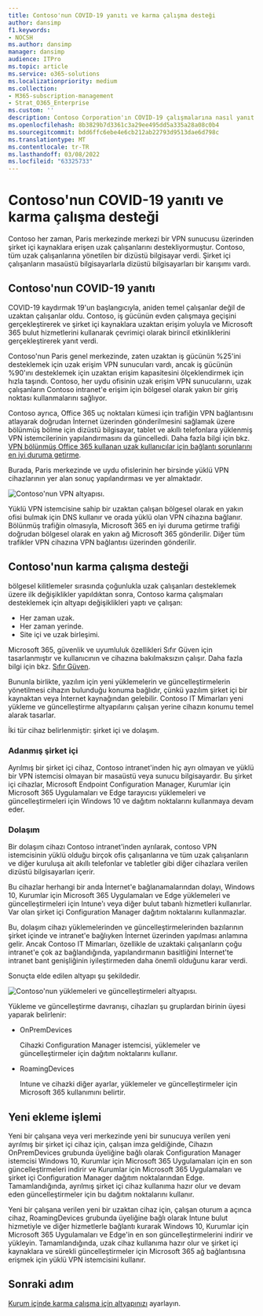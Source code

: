 ```yaml
---
title: Contoso'nun COVID-19 yanıtı ve karma çalışma desteği
author: dansimp
f1.keywords:
- NOCSH
ms.author: dansimp
manager: dansimp
audience: ITPro
ms.topic: article
ms.service: o365-solutions
ms.localizationpriority: medium
ms.collection:
- M365-subscription-management
- Strat_O365_Enterprise
ms.custom: ''
description: Contoso Corporation'ın COVID-19 çalışmalarına nasıl yanıt verdiğni ve karma çalışma için yazılım yükleme ve güncelleştirme altyapısına nasıl mühendislik işlemi başlattıklarını anlıyoruz.
ms.openlocfilehash: 8b3829b7d3361c3a29ee495dd5a335a28a08c0b4
ms.sourcegitcommit: bdd6ffc6ebe4e6cb212ab22793d9513dae6d798c
ms.translationtype: MT
ms.contentlocale: tr-TR
ms.lasthandoff: 03/08/2022
ms.locfileid: "63325733"
---
```

# <a name="contosos-covid-19-response-and-support-for-hybrid-work"></a>Contoso'nun COVID-19 yanıtı ve karma çalışma desteği

Contoso her zaman, Paris merkezinde merkezi bir VPN sunucusu üzerinden şirket içi kaynaklara erişen uzak çalışanlarını destekliyormuştur. Contoso, tüm uzak çalışanlarına yönetilen bir dizüstü bilgisayar verdi. Şirket içi çalışanların masaüstü bilgisayarlarla dizüstü bilgisayarları bir karışımı vardı.

## <a name="contosos-response-to-covid-19"></a>Contoso'nun COVID-19 yanıtı

COVID-19 kaydırmak 19'un başlangıcıyla, aniden temel çalışanlar değil de uzaktan çalışanlar oldu. Contoso, iş gücünün evden çalışmaya geçişini gerçekleştirerek ve şirket içi kaynaklara uzaktan erişim yoluyla ve Microsoft 365 bulut hizmetlerini kullanarak çevrimiçi olarak birincil etkinliklerini gerçekleştirerek yanıt verdi.

Contoso'nun Paris genel merkezinde, zaten uzaktan iş gücünün %25'ini desteklemek için uzak erişim VPN sunucuları vardı, ancak iş gücünün %90'ını desteklemek için uzaktan erişim kapasitesini ölçeklendirmek için hızla taşındı. Contoso, her uydu ofisinin uzak erişim VPN sunucularını, uzak çalışanların Contoso intranet'e erişim için bölgesel olarak yakın bir giriş noktası kullanmalarını sağlıyor.

Contoso ayrıca, Office 365 uç noktaları kümesi için trafiğin VPN bağlantısını atlayarak doğrudan İnternet üzerinden gönderilmesini sağlamak üzere bölünmüş bölme için dizüstü bilgisayar, tablet ve akıllı telefonlara yüklenmiş VPN istemcilerinin yapılandırmasını da güncelledi. Daha fazla bilgi için bkz. [VPN bölünmüş Office 365 kullanan uzak kullanıcılar için bağlantı sorunlarını en iyi duruma getirme](../enterprise/microsoft-365-vpn-split-tunnel.md).

Burada, Paris merkezinde ve uydu ofislerinin her birsinde yüklü VPN cihazlarının yer alan sonuç yapılandırması ve yer almaktadır. 

![Contoso'nun VPN altyapısı.](../media/contoso-remote-onsite-work/contoso-vpn-infrastructure.png)

Yüklü VPN istemcisine sahip bir uzaktan çalışan bölgesel olarak en yakın ofisi bulmak için DNS kullanır ve orada yüklü olan VPN cihazına bağlanır. Bölünmüş trafiğin olmasıyla, Microsoft 365 en iyi duruma getirme trafiği doğrudan bölgesel olarak en yakın ağ Microsoft 365 gönderilir. Diğer tüm trafikler VPN cihazına VPN bağlantısı üzerinden gönderilir.

## <a name="contosos-support-for-hybrid-work"></a>Contoso'nun karma çalışma desteği

bölgesel kilitlemeler sırasında çoğunlukla uzak çalışanları desteklemek üzere ilk değişiklikler yapıldıktan sonra, Contoso karma çalışmaları desteklemek için altyapı değişiklikleri yaptı ve çalışan:

- Her zaman uzak.
- Her zaman yerinde.
- Site içi ve uzak birleşimi.

Microsoft 365, güvenlik ve uyumluluk özellikleri Sıfır Güven için tasarlanmıştır ve kullanıcının ve cihazına bakılmaksızın çalışır. Daha fazla bilgi için bkz. [Sıfır Güven](https://www.microsoft.com/security/business/zero-trust).

Bununla birlikte, yazılım için yeni yüklemelerin ve güncelleştirmelerin yönetilmesi cihazın bulunduğu konuma bağlıdır, çünkü yazılım şirket içi bir kaynaktan veya İnternet kaynağından gelebilir. Contoso IT Mimarları yeni yükleme ve güncelleştirme altyapılarını çalışan yerine cihazın konumu temel alarak tasarlar.

İki tür cihaz belirlenmiştir: şirket içi ve dolaşım.

### <a name="dedicated-on-premises"></a>Adanmış şirket içi

Ayrılmış bir şirket içi cihaz, Contoso intranet'inden hiç ayrı olmayan ve yüklü bir VPN istemcisi olmayan bir masaüstü veya sunucu bilgisayardır. Bu şirket içi cihazlar, Microsoft Endpoint Configuration Manager, Kurumlar için Microsoft 365 Uygulamaları ve Edge tarayıcısı yüklemeleri ve güncelleştirmeleri için Windows 10 ve dağıtım noktalarını kullanmaya devam eder.

### <a name="roaming"></a>Dolaşım

Bir dolaşım cihazı Contoso intranet'inden ayrılarak, contoso VPN istemcisinin yüklü olduğu birçok ofis çalışanlarına ve tüm uzak çalışanların ve diğer kuruluşa ait akıllı telefonlar ve tabletler gibi diğer cihazlara verilen dizüstü bilgisayarları içerir. 

Bu cihazlar herhangi bir anda İnternet'e bağlanamalarından dolayı, Windows 10, Kurumlar için Microsoft 365 Uygulamaları ve Edge yüklemeleri ve güncelleştirmeleri için Intune'ı veya diğer bulut tabanlı hizmetleri kullanırlar. Var olan şirket içi Configuration Manager dağıtım noktalarını kullanmazlar.

Bu, dolaşım cihazı yüklemelerinden ve güncelleştirmelerinden bazılarının şirket içinde ve intranet'e bağlıyken İnternet üzerinden yapılması anlamına gelir. Ancak Contoso IT Mimarları, özellikle de uzaktaki çalışanların çoğu intranet'e çok az bağlandığında, yapılandırmanın basitliğini İnternet'te intranet bant genişliğinin iyileştirmeden daha önemli olduğunu karar verdi.

Sonuçta elde edilen altyapı şu şekildedir.

![Contoso'nun yüklemeleri ve güncelleştirmeleri altyapısı.](../media/contoso-remote-onsite-work/contoso-updates-infrastructure.png)

Yükleme ve güncelleştirme davranışı, cihazları şu gruplardan birinin üyesi yaparak belirlenir:

- OnPremDevices

  Cihazki Configuration Manager istemcisi, yüklemeler ve güncelleştirmeler için dağıtım noktalarını kullanır.

- RoamingDevices

  Intune ve cihazki diğer ayarlar, yüklemeler ve güncelleştirmeler için Microsoft 365 kullanımını belirtir.

## <a name="new-onboarding-process"></a>Yeni ekleme işlemi

Yeni bir çalışana veya veri merkezinde yeni bir sunucuya verilen yeni ayrılmış bir şirket içi cihaz için, çalışan imza geldiğinde, Cihazın OnPremDevices grubunda üyeliğine bağlı olarak Configuration Manager istemcisi Windows 10, Kurumlar için Microsoft 365 Uygulamaları için en son güncelleştirmeleri indirir ve Kurumlar için Microsoft 365 Uygulamaları ve şirket içi Configuration Manager dağıtım noktalarından Edge. Tamamlandığında, ayrılmış şirket içi cihaz kullanıma hazır olur ve devam eden güncelleştirmeler için bu dağıtım noktalarını kullanır.

Yeni bir çalışana verilen yeni bir uzaktan cihaz için, çalışan oturum a açınca cihaz, RoamingDevices grubunda üyeliğine bağlı olarak Intune bulut hizmetiyle ve diğer hizmetlerle bağlantı kurarak Windows 10, Kurumlar için Microsoft 365 Uygulamaları ve Edge'in en son güncelleştirmelerini indirir ve yükleyin. Tamamlandığında, uzak cihaz kullanıma hazır olur ve şirket içi kaynaklara ve sürekli güncelleştirmeler için Microsoft 365 ağ bağlantısına erişmek için yüklü VPN istemcisini kullanır.

## <a name="next-step"></a>Sonraki adım

[Kurum içinde karma çalışma için altyapınızı](empower-people-to-work-remotely.md) ayarlayın.
